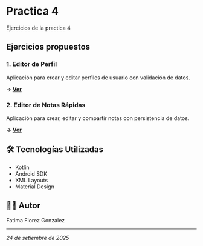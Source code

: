# Practica 4

Ejercicios de la practica 4

## Ejercicios propuestos

### 1.  Editor de Perfil
Aplicación para crear y editar perfiles de usuario con validación de datos.

**→ [Ver](./EditorPerfil/)**

### 2.  Editor de Notas Rápidas  
Aplicación para crear, editar y compartir notas con persistencia de datos.

**→ [Ver](./EditorNotasRapidas/)**

## 🛠️ Tecnologías Utilizadas
- Kotlin
- Android SDK
- XML Layouts
- Material Design

## 👨‍💻 Autor
Fatima Florez Gonzalez

---
*24 de setiembre de 2025*
